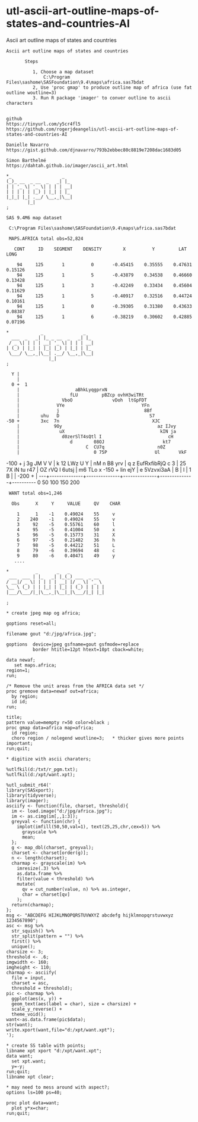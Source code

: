 # utl-ascii-art-outline-maps-of-states-and-countries-AI
Ascii art outline maps of states and countries

    Ascii art outline maps of states and countries

           Steps

              1, Choose a map dataset
                  C:\Program Files\sashome\SASFoundation\9.4\maps\africa.sas7bdat
              2, Use 'proc gmap' to produce outline map of africa (use fat outline woutline=3)
              3. Run R package 'imager' to conver outline to ascii characters


    github
    https://tinyurl.com/y5cr4fl5
    https://github.com/rogerjdeangelis/utl-ascii-art-outline-maps-of-states-and-countries-AI

    Danielle Navarro
    https://gist.github.com/djnavarro/793b2ebbec80c8819e7208dac1683d05

    Simon Barthelmé
    https://dahtah.github.io/imager/ascii_art.html

    *_                   _
    (_)_ __  _ __  _   _| |_
    | | '_ \| '_ \| | | | __|
    | | | | | |_) | |_| | |_
    |_|_| |_| .__/ \__,_|\__|
            |_|
    ;

    SAS 9.4M6 map dataset

     C:\Program Files\sashome\SASFoundation\9.4\maps\africa.sas7bdat

     MAPS.AFRICA total obs=52,824

       CONT     ID    SEGMENT    DENSITY        X          Y         LAT        LONG

        94     125       1          0       -0.45415    0.35555    0.47631     0.15126
        94     125       1          5       -0.43879    0.34538    0.46660     0.13428
        94     125       1          3       -0.42249    0.33434    0.45604     0.11629
        94     125       1          5       -0.40917    0.32516    0.44724     0.10161
        94     125       1          0       -0.39305    0.31380    0.43633     0.08387
        94     125       1          6       -0.38219    0.30602    0.42885     0.07196

    *            _               _
      ___  _   _| |_ _ __  _   _| |_
     / _ \| | | | __| '_ \| | | | __|
    | (_) | |_| | |_| |_) | |_| | |_
     \___/ \__,_|\__| .__/ \__,_|\__|
                    |_|
    ;

      Y |
        |
      0 +  1
        |                     aBhkLyqgprxN
        |                   fLU         pBZcp ovhH3wiTRt
        |                VboO               vDoh  ltGpFDT
        |              VYe                             YFn
        |              j                                8Bf
        |        uhu   D                                  S7
    -50 +        3xc  7n                                   XJC
        |             9Oy                                    az IJvy
        |               uX                                    kIN ja
        |                d0zerSlT4sQtl I                         cH
        |                   d        08OJ                      kt7
        |                         C  CU7q                    n0Z
        |                            0 75P                  Ul       VkF
   -100 +              j                 3g                JM        V V
        |                                 k                 12  LWz U   Y
        |                                nM                  n B8 yrv
        |                    q           z                EufRxfibRjQ  c     3
        |                                25              7X    iN tu   r47
        |                                 OZ            rVQ  I 6utsj
        |                                  m6          TLo      x
   -150 +                                   lin      ejY
        |              e                     5Vzvxi3aA
        |                B
        |                                                   l
        |  1                                                B
        |
        |
   -200 +
        |
        ---+--------------+--------------+--------------+--------------+----------
           0             50             100            150            200




     WANT total obs=1,246

      Obs      X     Y     VALUE     QV    CHAR

        1      1    -1    0.49024    55     v
        2    240    -1    0.49024    55     v
        3     92    -5    0.55761    60     l
        4     95    -5    0.41004    50     x
        5     96    -5    0.15773    31     X
        6     97    -5    0.21482    36     h
        7     98    -5    0.44212    51     L
        8     79    -6    0.39694    48     c
        9     80    -6    0.40471    49     y
       ....

    *          _       _   _
     ___  ___ | |_   _| |_(_) ___  _ __
    / __|/ _ \| | | | | __| |/ _ \| '_ \
    \__ \ (_) | | |_| | |_| | (_) | | | |
    |___/\___/|_|\__,_|\__|_|\___/|_| |_|

    ;

    * create jpeg map og africa;

    goptions reset=all;

    filename gout "d:/jpg/africa.jpg";

    goptions  device=jpeg gsfname=gout gsfmode=replace
              border htitle=12pt htext=10pt cback=white;

    data newaf;
       set maps.africa;
    region=1;
    run;

    /* Remove the unit areas from the AFRICA data set */
    proc gremove data=newaf out=africa;
      by region;
      id id;
    run;

    title;
    pattern value=mempty r=50 color=black ;
    proc gmap data=africa map=africa;
      id region;
      choro region / nolegend woutline=3;   * thicker gives more points important;
    run;quit;

    * digitize with ascii charaters;

    %utlfkil(d:/txt/r_pgm.txt);
    %utlfkil(d:/xpt/want.xpt);

    %utl_submit_r64('
    library(SASxport);
    library(tidyverse);
    library(imager);
    asciify <- function(file, charset, threshold){
      im <- load.image("d:/jpg/africa.jpg");
      im <- as.cimg(im[,,1:3]);
      greyval <- function(chr) {
        implot(imfill(50,50,val=1), text(25,25,chr,cex=5)) %>%
          grayscale %>%
          mean;
      };
      g <- map_dbl(charset, greyval);
      charset <- charset[order(g)];
      n <- length(charset);
      charmap <- grayscale(im) %>%
        imresize(.3) %>%
        as.data.frame %>%
        filter(value < threshold) %>%
        mutate(
          qv = cut_number(value, n) %>% as.integer,
          char = charset[qv]
        );
      return(charmap);
    };
    msg <- "ABCDEFG HIJKLMNOPQRSTUVWXYZ abcdefg hijklmnopqrstuvwxyz 1234567890";
    asc <- msg %>%
      str_squish() %>%
      str_split(pattern = "") %>%
      first() %>%
      unique();
    charsize <- 3;
    threshold <- .6;
    imgwidth <- 160;
    imgheight <- 110;
    charmap <- asciify(
      file = input,
      charset = asc,
      threshold = threshold);
    pic <- charmap %>%
      ggplot(aes(x, y)) +
      geom_text(aes(label = char), size = charsize) +
      scale_y_reverse() +
      theme_void();
    want<-as.data.frame(pic$data);
    str(want);
    write.xport(want,file="d:/xpt/want.xpt");
    ');

    * create SS table with points;
    libname xpt xport "d:/xpt/want.xpt";
    data want;
      set xpt.want;
      y=-y;
    run;quit;
    libname xpt clear;

    * may need to mess around with aspect?;
    options ls=100 ps=40;

    proc plot data=want;
      plot y*x=char;
    run;quit;

